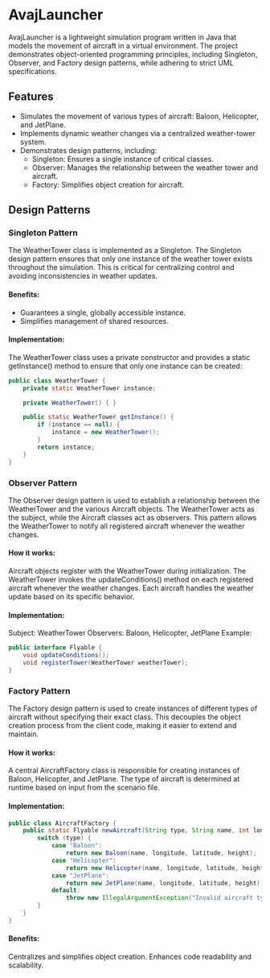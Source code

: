 # AvajLauncher
AvajLauncher is a lightweight simulation program written in Java that models the movement of aircraft in a virtual environment. The project demonstrates object-oriented programming principles, including Singleton, Observer, and Factory design patterns, while adhering to strict UML specifications.

## Features
- Simulates the movement of various types of aircraft: Baloon, Helicopter, and JetPlane.
- Implements dynamic weather changes via a centralized weather-tower system.
- Demonstrates design patterns, including:
  - Singleton: Ensures a single instance of critical classes.
  - Observer: Manages the relationship between the weather tower and aircraft.
  - Factory: Simplifies object creation for aircraft.
## Design Patterns
### Singleton Pattern
The WeatherTower class is implemented as a Singleton. The Singleton design pattern ensures that only one instance of the weather tower exists throughout the simulation. This is critical for centralizing control and avoiding inconsistencies in weather updates.

#### Benefits:

- Guarantees a single, globally accessible instance.
- Simplifies management of shared resources.
#### Implementation:
The WeatherTower class uses a private constructor and provides a static getInstance() method to ensure that only one instance can be created:
```java
public class WeatherTower {
    private static WeatherTower instance;

    private WeatherTower() { }

    public static WeatherTower getInstance() {
        if (instance == null) {
            instance = new WeatherTower();
        }
        return instance;
    }
}
```
### Observer Pattern
The Observer design pattern is used to establish a relationship between the WeatherTower and the various Aircraft objects. The WeatherTower acts as the subject, while the Aircraft classes act as observers. This pattern allows the WeatherTower to notify all registered aircraft whenever the weather changes.

#### How it works:

Aircraft objects register with the WeatherTower during initialization.
The WeatherTower invokes the updateConditions() method on each registered aircraft whenever the weather changes.
Each aircraft handles the weather update based on its specific behavior.
#### Implementation:

Subject: WeatherTower
Observers: Baloon, Helicopter, JetPlane
Example:
```java
public interface Flyable {
    void updateConditions();
    void registerTower(WeatherTower weatherTower);
}
```
### Factory Pattern
The Factory design pattern is used to create instances of different types of aircraft without specifying their exact class. This decouples the object creation process from the client code, making it easier to extend and maintain.

#### How it works:

A central AircraftFactory class is responsible for creating instances of Baloon, Helicopter, and JetPlane.
The type of aircraft is determined at runtime based on input from the scenario file.
#### Implementation:
```java
public class AircraftFactory {
    public static Flyable newAircraft(String type, String name, int longitude, int latitude, int height) {
        switch (type) {
            case "Baloon":
                return new Baloon(name, longitude, latitude, height);
            case "Helicopter":
                return new Helicopter(name, longitude, latitude, height);
            case "JetPlane":
                return new JetPlane(name, longitude, latitude, height);
            default:
                throw new IllegalArgumentException("Invalid aircraft type");
        }
    }
}
```
#### Benefits:

Centralizes and simplifies object creation.
Enhances code readability and scalability.
